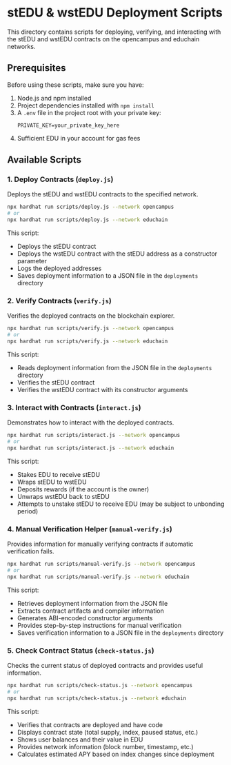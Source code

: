 # stEDU & wstEDU Deployment Scripts

This directory contains scripts for deploying, verifying, and interacting with the stEDU and wstEDU contracts on the opencampus and educhain networks.

## Prerequisites

Before using these scripts, make sure you have:

1. Node.js and npm installed
2. Project dependencies installed with `npm install`
3. A `.env` file in the project root with your private key:
   ```
   PRIVATE_KEY=your_private_key_here
   ```
4. Sufficient EDU in your account for gas fees

## Available Scripts

### 1. Deploy Contracts (`deploy.js`)

Deploys the stEDU and wstEDU contracts to the specified network.

```bash
npx hardhat run scripts/deploy.js --network opencampus
# or
npx hardhat run scripts/deploy.js --network educhain
```

This script:
- Deploys the stEDU contract
- Deploys the wstEDU contract with the stEDU address as a constructor parameter
- Logs the deployed addresses
- Saves deployment information to a JSON file in the `deployments` directory

### 2. Verify Contracts (`verify.js`)

Verifies the deployed contracts on the blockchain explorer.

```bash
npx hardhat run scripts/verify.js --network opencampus
# or
npx hardhat run scripts/verify.js --network educhain
```

This script:
- Reads deployment information from the JSON file in the `deployments` directory
- Verifies the stEDU contract
- Verifies the wstEDU contract with its constructor arguments

### 3. Interact with Contracts (`interact.js`)

Demonstrates how to interact with the deployed contracts.

```bash
npx hardhat run scripts/interact.js --network opencampus
# or
npx hardhat run scripts/interact.js --network educhain
```

This script:
- Stakes EDU to receive stEDU
- Wraps stEDU to wstEDU
- Deposits rewards (if the account is the owner)
- Unwraps wstEDU back to stEDU
- Attempts to unstake stEDU to receive EDU (may be subject to unbonding period)

### 4. Manual Verification Helper (`manual-verify.js`)

Provides information for manually verifying contracts if automatic verification fails.

```bash
npx hardhat run scripts/manual-verify.js --network opencampus
# or
npx hardhat run scripts/manual-verify.js --network educhain
```

This script:
- Retrieves deployment information from the JSON file
- Extracts contract artifacts and compiler information
- Generates ABI-encoded constructor arguments
- Provides step-by-step instructions for manual verification
- Saves verification information to a JSON file in the `deployments` directory

### 5. Check Contract Status (`check-status.js`)

Checks the current status of deployed contracts and provides useful information.

```bash
npx hardhat run scripts/check-status.js --network opencampus
# or
npx hardhat run scripts/check-status.js --network educhain
```

This script:
- Verifies that contracts are deployed and have code
- Displays contract state (total supply, index, paused status, etc.)
- Shows user balances and their value in EDU
- Provides network information (block number, timestamp, etc.)
- Calculates estimated APY based on index changes since deployment
